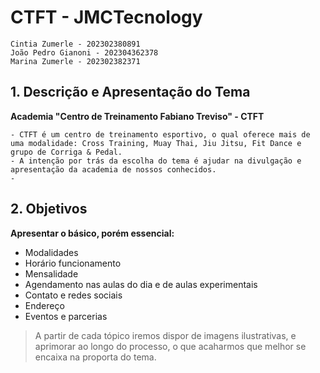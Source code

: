 # CTFT - JMCTecnology

    Cintia Zumerle - 202302380891
    João Pedro Gianoni - 202304362378
    Marina Zumerle - 202302382371

## 1. Descrição e Apresentação do Tema

   **Academia "Centro de Treinamento Fabiano Treviso" - CTFT**

    - CTFT é um centro de treinamento esportivo, o qual oferece mais de uma modalidade: Cross Training, Muay Thai, Jiu Jitsu, Fit Dance e grupo de Corriga & Pedal.
    - A intenção por trás da escolha do tema é ajudar na divulgação e apresentação da academia de nossos conhecidos.
    -

## 2. Objetivos

   **Apresentar o básico, porém essencial:**

- Modalidades
- Horário funcionamento
- Mensalidade
- Agendamento nas aulas do dia e de aulas experimentais
- Contato e redes sociais
- Endereço
- Eventos e parcerias

>  A partir de cada tópico iremos dispor de imagens ilustrativas, e aprimorar ao longo do processo, o que acaharmos que melhor se encaixa na proporta do tema.
> 
